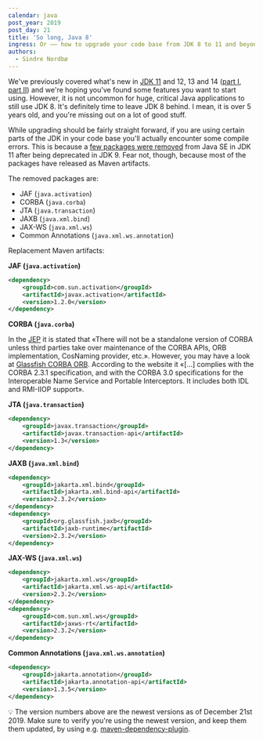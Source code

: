 ```yaml
---
calendar: java
post_year: 2019
post_day: 21
title: 'So long, Java 8'
ingress: Or –– how to upgrade your code base from JDK 8 to 11 and beyond.
authors:
  - Sindre Nordbø
---
```

We've previously covered what's new in [JDK 11](https://java.christmas/2019/11) and 12, 13 and 14 ([part I](https://java.christmas/2019/17), [part II](https://java.christmas/2019/19)) and we're hoping you've found some features you want to start using. However, it is not uncommon for huge, critical Java applications to still use JDK 8. It's definitely time to leave JDK 8 behind. I mean, it is over 5 years old, and you're missing out on a lot of good stuff.

While upgrading should be fairly straight forward, if you are using certain parts of the JDK in your code base you'll actually encounter some compile errors. This is because a [few packages were removed](https://openjdk.java.net/jeps/320) from Java SE in JDK 11 after being deprecated in JDK 9. Fear not, though, because most of the packages have released as Maven artifacts.

The removed packages are:

* JAF (`java.activation`)
* CORBA (`java.corba`)
* JTA (`java.transaction`)
* JAXB (`java.xml.bind`)
* JAX-WS (`java.xml.ws`)
* Common Annotations (`java.xml.ws.annotation`)

Replacement Maven artifacts:

**JAF (`java.activation`)**

```xml
<dependency>
    <groupId>com.sun.activation</groupId>
    <artifactId>javax.activation</artifactId>
    <version>1.2.0</version>
</dependency>
```

**CORBA (`java.corba`)**

In the [JEP](http://openjdk.java.net/jeps/320#CORBA-and-JTA-modules) it is stated that «There will not be a standalone version of CORBA unless third parties take over maintenance of the CORBA APIs, ORB implementation, CosNaming provider, etc.». However, you may have a look at [Glassfish CORBA ORB](https://github.com/eclipse-ee4j/orb). According to the website it «[…] complies with the CORBA 2.3.1 specification, and with the CORBA 3.0 specifications for the Interoperable Name Service and Portable Interceptors. It includes both IDL and RMI-IIOP support».

**JTA (`java.transaction`)**

```xml
<dependency>
    <groupId>javax.transaction</groupId>
    <artifactId>javax.transaction-api</artifactId>
    <version>1.3</version>
</dependency>
```

**JAXB (`java.xml.bind`)**

```xml
<dependency>
    <groupId>jakarta.xml.bind</groupId>
    <artifactId>jakarta.xml.bind-api</artifactId>
    <version>2.3.2</version>
</dependency>
<dependency>
    <groupId>org.glassfish.jaxb</groupId>
    <artifactId>jaxb-runtime</artifactId>
    <version>2.3.2</version>
</dependency>
```

**JAX-WS (`java.xml.ws`)**

```xml
<dependency>
    <groupId>jakarta.xml.ws</groupId>
    <artifactId>jakarta.xml.ws-api</artifactId>
    <version>2.3.2</version>
</dependency>
<dependency>
    <groupId>com.sun.xml.ws</groupId>
    <artifactId>jaxws-rt</artifactId>
    <version>2.3.2</version>
</dependency>
```

**Common Annotations (`java.xml.ws.annotation`)**

```xml
<dependency>
    <groupId>jakarta.annotation</groupId>
    <artifactId>jakarta.annotation-api</artifactId>
    <version>1.3.5</version>
</dependency>
```

💡 The version numbers above are the newest versions as of December 21st 2019. Make sure to verify you're using the newest version, and keep them them updated, by using e.g. [maven-dependency-plugin](https://java.christmas/2019/8).
